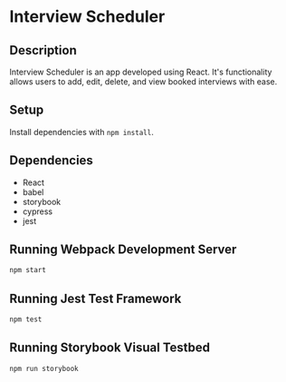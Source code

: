 # Interview Scheduler

## Description
Interview Scheduler is an app developed using React. It's functionality allows users to add, edit, delete, and view booked interviews with ease.

## Setup

Install dependencies with `npm install`.

## Dependencies

- React
- babel
- storybook
- cypress
- jest

## Running Webpack Development Server

```sh
npm start
```

## Running Jest Test Framework

```sh
npm test
```

## Running Storybook Visual Testbed

```sh
npm run storybook
```
